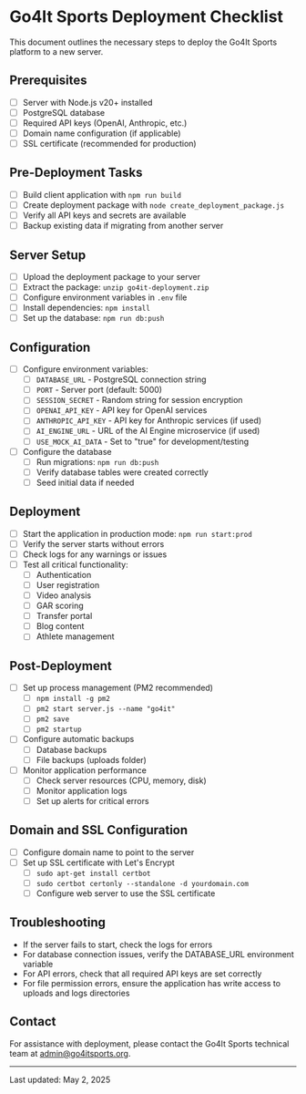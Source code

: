 # Go4It Sports Deployment Checklist

This document outlines the necessary steps to deploy the Go4It Sports platform to a new server.

## Prerequisites

- [ ] Server with Node.js v20+ installed
- [ ] PostgreSQL database
- [ ] Required API keys (OpenAI, Anthropic, etc.)
- [ ] Domain name configuration (if applicable)
- [ ] SSL certificate (recommended for production)

## Pre-Deployment Tasks

- [ ] Build client application with `npm run build`
- [ ] Create deployment package with `node create_deployment_package.js`
- [ ] Verify all API keys and secrets are available
- [ ] Backup existing data if migrating from another server

## Server Setup

- [ ] Upload the deployment package to your server
- [ ] Extract the package: `unzip go4it-deployment.zip`
- [ ] Configure environment variables in `.env` file
- [ ] Install dependencies: `npm install`
- [ ] Set up the database: `npm run db:push`

## Configuration

- [ ] Configure environment variables:
  - [ ] `DATABASE_URL` - PostgreSQL connection string
  - [ ] `PORT` - Server port (default: 5000)
  - [ ] `SESSION_SECRET` - Random string for session encryption
  - [ ] `OPENAI_API_KEY` - API key for OpenAI services
  - [ ] `ANTHROPIC_API_KEY` - API key for Anthropic services (if used)
  - [ ] `AI_ENGINE_URL` - URL of the AI Engine microservice (if used)
  - [ ] `USE_MOCK_AI_DATA` - Set to "true" for development/testing

- [ ] Configure the database
  - [ ] Run migrations: `npm run db:push`
  - [ ] Verify database tables were created correctly
  - [ ] Seed initial data if needed

## Deployment

- [ ] Start the application in production mode: `npm run start:prod`
- [ ] Verify the server starts without errors
- [ ] Check logs for any warnings or issues
- [ ] Test all critical functionality:
  - [ ] Authentication
  - [ ] User registration
  - [ ] Video analysis
  - [ ] GAR scoring
  - [ ] Transfer portal
  - [ ] Blog content
  - [ ] Athlete management

## Post-Deployment

- [ ] Set up process management (PM2 recommended)
  - [ ] `npm install -g pm2`
  - [ ] `pm2 start server.js --name "go4it"`
  - [ ] `pm2 save`
  - [ ] `pm2 startup`

- [ ] Configure automatic backups
  - [ ] Database backups
  - [ ] File backups (uploads folder)

- [ ] Monitor application performance
  - [ ] Check server resources (CPU, memory, disk)
  - [ ] Monitor application logs
  - [ ] Set up alerts for critical errors

## Domain and SSL Configuration

- [ ] Configure domain name to point to the server
- [ ] Set up SSL certificate with Let's Encrypt
  - [ ] `sudo apt-get install certbot`
  - [ ] `sudo certbot certonly --standalone -d yourdomain.com`
  - [ ] Configure web server to use the SSL certificate

## Troubleshooting

- If the server fails to start, check the logs for errors
- For database connection issues, verify the DATABASE_URL environment variable
- For API errors, check that all required API keys are set correctly
- For file permission errors, ensure the application has write access to uploads and logs directories

## Contact

For assistance with deployment, please contact the Go4It Sports technical team at admin@go4itsports.org.

---

Last updated: May 2, 2025